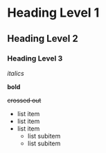 # Heading Level 1

## Heading Level 2

### Heading Level 3

_italics_

__bold__

~~crossed out~~

- list item
- list item
- list item
  - list subitem
  - list subitem
